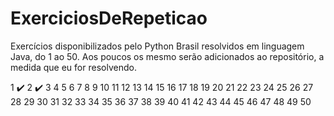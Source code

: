 # ExerciciosDeRepeticao
Exercícios disponibilizados pelo Python Brasil resolvidos em linguagem Java, do 1 ao 50.
Aos poucos os mesmo serão adicionados ao repositório, a medida que eu for resolvendo.

1 ✔️
2 ✔️ 
3 
4 
5 
6 
7 
8 
9 
10 
11 
12 
13 
14 
15 
16 
17 
18 
19 
20 
21 
22 
23 
24 
25 
26 
27 
28 
29 
30 
31 
32 
33 
34 
35 
36 
37 
38 
39 
40 
41 
42 
43 
44 
45 
46 
47 
48 
49 
50  
